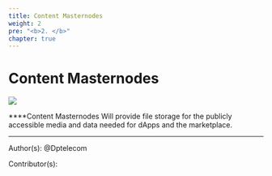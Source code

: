 ```yaml
---
title: Content Masternodes
weight: 2
pre: "<b>2. </b>"
chapter: true
---
```


# Content Masternodes

![](/masternodes/images/masternodes.jpg)


****Content Masternodes Will provide file storage for the publicly accessible media and data needed for dApps and the marketplace.



---
Author(s):
@Dptelecom


Contributor(s):
